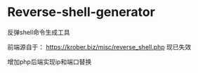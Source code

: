 # Reverse-shell-generator
反弹shell命令生成工具

前端源自于： https://krober.biz/misc/reverse_shell.php 现已失效

增加php后端实现ip和端口替换